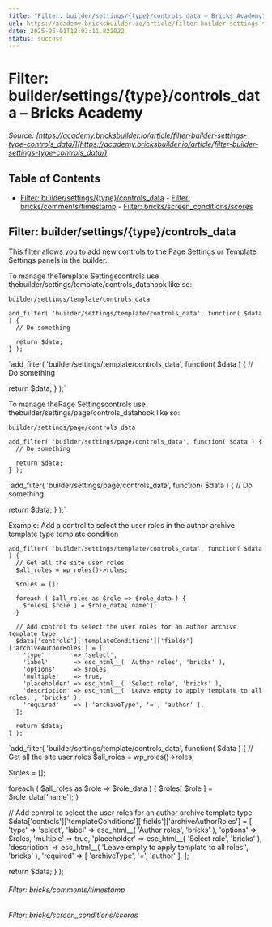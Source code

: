 ```yaml
---
title: "Filter: builder/settings/{type}/controls_data – Bricks Academy"
url: https://academy.bricksbuilder.io/article/filter-builder-settings-type-controls_data/
date: 2025-05-01T12:03:11.822022
status: success
---
```


# Filter: builder/settings/{type}/controls_data – Bricks Academy

*Source: [https://academy.bricksbuilder.io/article/filter-builder-settings-type-controls_data/](https://academy.bricksbuilder.io/article/filter-builder-settings-type-controls_data/)*

## Table of Contents

- [Filter: builder/settings/{type}/controls_data](#filter-buildersettingstypecontrolsdata)
        - [Filter: bricks/comments/timestamp](#filter-brickscommentstimestamp)
        - [Filter: bricks/screen_conditions/scores](#filter-bricksscreenconditionsscores)

## Filter: builder/settings/{type}/controls_data

This filter allows you to add new controls to the Page Settings or Template Settings panels in the builder.

To manage theTemplate Settingscontrols use thebuilder/settings/template/controls_datahook like so:

`builder/settings/template/controls_data`

```
add_filter( 'builder/settings/template/controls_data', function( $data ) {
  // Do something
 
  return $data;
} );
```

`add_filter( 'builder/settings/template/controls_data', function( $data ) {
  // Do something
 
  return $data;
} );`

To manage thePage Settingscontrols use thebuilder/settings/page/controls_datahook like so:

`builder/settings/page/controls_data`

```
add_filter( 'builder/settings/page/controls_data', function( $data ) {
  // Do something
 
  return $data;
} );
```

`add_filter( 'builder/settings/page/controls_data', function( $data ) {
  // Do something
 
  return $data;
} );`

Example: Add a control to select the user roles in the author archive template type template condition

```
add_filter( 'builder/settings/template/controls_data', function( $data ) {
  // Get all the site user roles
  $all_roles = wp_roles()->roles;

  $roles = [];

  foreach ( $all_roles as $role => $role_data ) {
    $roles[ $role ] = $role_data['name'];
  }

  // Add control to select the user roles for an author archive template type
  $data['controls']['templateConditions']['fields']['archiveAuthorRoles'] = [
    'type'        => 'select',
    'label'       => esc_html__( 'Author roles', 'bricks' ),
    'options'     => $roles,
    'multiple'    => true,
    'placeholder' => esc_html__( 'Select role', 'bricks' ),
    'description' => esc_html__( 'Leave empty to apply template to all roles.', 'bricks' ),
    'required'    => [ 'archiveType', '=', 'author' ],
  ];

  return $data;
} );
```

`add_filter( 'builder/settings/template/controls_data', function( $data ) {
  // Get all the site user roles
  $all_roles = wp_roles()->roles;

  $roles = [];

  foreach ( $all_roles as $role => $role_data ) {
    $roles[ $role ] = $role_data['name'];
  }

  // Add control to select the user roles for an author archive template type
  $data['controls']['templateConditions']['fields']['archiveAuthorRoles'] = [
    'type'        => 'select',
    'label'       => esc_html__( 'Author roles', 'bricks' ),
    'options'     => $roles,
    'multiple'    => true,
    'placeholder' => esc_html__( 'Select role', 'bricks' ),
    'description' => esc_html__( 'Leave empty to apply template to all roles.', 'bricks' ),
    'required'    => [ 'archiveType', '=', 'author' ],
  ];

  return $data;
} );`

###### Filter: bricks/comments/timestamp

###### Filter: bricks/screen_conditions/scores

